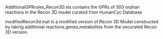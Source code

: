 AdditionalGPRrules_Recon3D.xls contains the GPRs of 303 orphan reactions in the Recon 3D model curated from HumanCyc Database 

modifiedRecon3d.mat is a modified version of Recon 3D Model constructed by taking additional reactions,genes,metabolites from the uncurated Recon 3D version.
